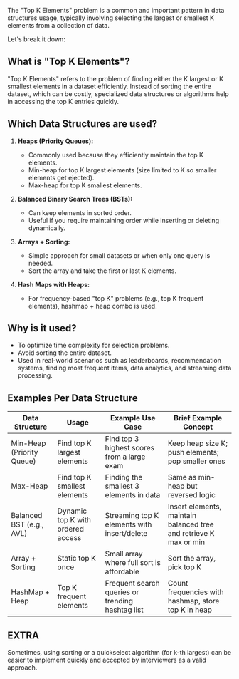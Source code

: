 The "Top K Elements" problem is a common and important pattern in data structures usage, typically involving selecting the largest or smallest K elements from a collection of data.

Let's break it down:

## What is "Top K Elements"?

"Top K Elements" refers to the problem of finding either the K largest or K smallest elements in a dataset efficiently. Instead of sorting the entire dataset, which can be costly, specialized data structures or algorithms help in accessing the top K entries quickly.

## Which Data Structures are used?

1. **Heaps (Priority Queues):**

   - Commonly used because they efficiently maintain the top K elements.
   - Min-heap for top K largest elements (size limited to K so smaller elements get ejected).
   - Max-heap for top K smallest elements.

2. **Balanced Binary Search Trees (BSTs):**

   - Can keep elements in sorted order.
   - Useful if you require maintaining order while inserting or deleting dynamically.

3. **Arrays + Sorting:**

   - Simple approach for small datasets or when only one query is needed.
   - Sort the array and take the first or last K elements.

4. **Hash Maps with Heaps:**
   - For frequency-based "top K" problems (e.g., top K frequent elements), hashmap + heap combo is used.

## Why is it used?

- To optimize time complexity for selection problems.
- Avoid sorting the entire dataset.
- Used in real-world scenarios such as leaderboards, recommendation systems, finding most frequent items, data analytics, and streaming data processing.

## Examples Per Data Structure

| Data Structure            | Usage                             | Example Use Case                                 | Brief Example Concept                                             |
| ------------------------- | --------------------------------- | ------------------------------------------------ | ----------------------------------------------------------------- |
| Min-Heap (Priority Queue) | Find top K largest elements       | Find top 3 highest scores from a large exam      | Keep heap size K; push elements; pop smaller ones                 |
| Max-Heap                  | Find top K smallest elements      | Finding the smallest 3 elements in data          | Same as min-heap but reversed logic                               |
| Balanced BST (e.g., AVL)  | Dynamic top K with ordered access | Streaming top K elements with insert/delete      | Insert elements, maintain balanced tree and retrieve K max or min |
| Array + Sorting           | Static top K once                 | Small array where full sort is affordable        | Sort the array, pick top K                                        |
| HashMap + Heap            | Top K frequent elements           | Frequent search queries or trending hashtag list | Count frequencies with hashmap, store top K in heap               |



## EXTRA

Sometimes, using sorting or a quickselect algorithm (for k-th largest) can be easier to implement quickly and accepted by interviewers as a valid approach.

